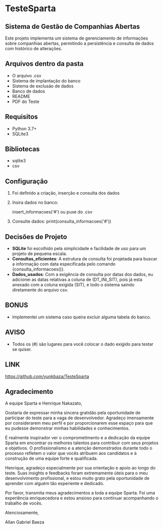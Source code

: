 # TesteSparta

## Sistema de Gestão de Companhias Abertas

Este projeto implementa um sistema de gerenciamento de informações sobre companhias abertas, permitindo a persistência e consulta de dados com histórico de alterações.

## Arquivos dentro da pasta

- O arquivo .csv
- Sistema de implantação do banco
- Sistema de exclusão de dados
- Banco de dados
- README
- PDF do Teste

## Requisitos

- Python 3.7+
- SQLite3

## Bibliotecas

- sqlite3
- csv

## Configuração

1. Foi definido a criação, inserção e consulta dos dados

2. Insira dados no banco:

   insert_informacoes('#') ou puxe do .csv

3. Consulte dados:
   print(consulta_informacoes('#'))

## Decisões de Projeto

- **SQLite** foi escolhido pela simplicidade e facilidade de uso para um projeto de pequena escala.
- **Consultas_eficientes**: A estrutura de consulta foi projetada para buscar a informação com data especificada pelo comando {consulta_informacoes()}.
- **Dados_usados**: Com a exigência de consulta por datas dos dados, eu adicionei as datas relativas a coluna de (DT_INI_SIT), pois já esta anexado com a coluna exigida (SIT), e todo o sistema saindo diretamente do arquivo csv.

## BONUS

- Implementei um sistema caso queira excluir alguma tabela do banco.

## AVISO

- Todos os (#) são lugares para você colocar o dado exigido para testar se quiser.

## LINK

<https://github.com/yunkbaza/TesteSparta>

## Agradecimento

A equipe Sparta e Henrique Nakazato,

Gostaria de expressar minha sincera gratidão pela oportunidade de participar do teste para a vaga de desenvolvedor. Agradeço imensamente por considerarem meu perfil e por proporcionarem esse espaço para que eu pudesse demonstrar minhas habilidades e conhecimentos.

É realmente inspirador ver o comprometimento e a dedicação da equipe Sparta em encontrar os melhores talentos para contribuir com seus projetos e objetivos. O profissionalismo e a atenção demonstrados durante todo o processo refletem o valor que vocês atribuem aos candidatos e à construção de uma equipe forte e qualificada.

Henrique, agradeço especialmente por sua orientação e apoio ao longo do teste. Suas insights e feedbacks foram extremamente úteis para o meu desenvolvimento profissional, e estou muito grato pela oportunidade de aprender com alguém tão experiente e dedicado.

Por favor, transmita meus agradecimentos a toda a equipe Sparta. Foi uma experiência enriquecedora e estou ansioso para continuar acompanhando o trabalho de vocês.

Atenciosamente,

Allan Gabriel Baeza
